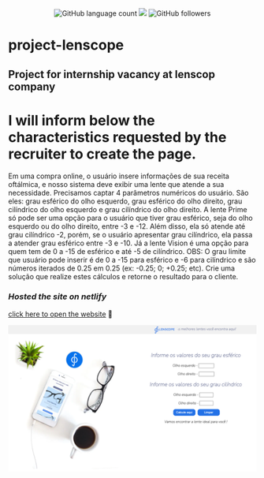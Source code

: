 <div align="center">
<img alt="GitHub language count" src="https://img.shields.io/github/languages/count/rafa1807/project-lenscope">
<img src="https://img.shields.io/badge/%F0%9F%99%8F-Thanks-blueviolet">
<img alt="GitHub followers" src="https://img.shields.io/github/followers/Rafa1807?style=social">
</div>

# project-lenscope
## Project for internship vacancy at lenscop company


# I will inform below the characteristics requested by the recruiter to create the page.

Em uma compra online, o usuário insere informações de sua receita oftálmica, e nosso sistema deve exibir uma lente que atende a sua necessidade.
Precisamos captar 4 parâmetros numéricos do usuário. São eles: grau esférico do olho esquerdo, grau esférico do olho direito, grau cilíndrico do olho 
esquerdo e grau cilíndrico do olho direito. A lente Prime só pode ser uma opção para o usuário que tiver grau esférico, seja do olho esquerdo ou do olho
direito, entre -3 e -12. Além disso, ela só atende até grau cilíndrico -2, porém, se o usuário apresentar grau cilíndrico, ela passa a atender grau esférico
entre -3 e -10. Já a lente Vision é uma opção para quem tem de 0 a -15 de esférico e até -5 de cilíndrico. OBS: O grau limite que usuário pode inserir é de 0
a -15 para esférico e -6 para cilíndrico e são números iterados de 0.25 em 0.25 (ex: -0.25; 0; +0.25; etc). Crie uma solução que realize estes cálculos e
retorne o resultado para o cliente.



    
### *Hosted the site on netlify*

[click here to open the website](https://lenscope-project.netlify.app) :rocket:


<img src="./public/src/lenscope-finish.png">


